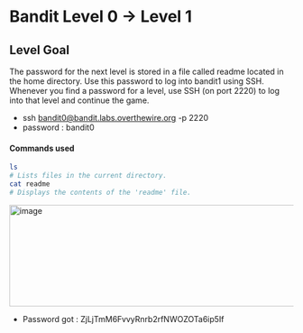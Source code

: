 # Bandit Level 0 → Level 1

## Level Goal
The password for the next level is stored in a file called readme located in the home directory. Use this password to log into bandit1 using SSH. Whenever you find a password for a level, use SSH (on port 2220) to log into that level and continue the game.

- ssh bandit0@bandit.labs.overthewire.org -p 2220
- password : bandit0

#### Commands used
```bash
ls
# Lists files in the current directory.
cat readme
# Displays the contents of the 'readme' file.
```

<img width="687" height="180" alt="image" src="https://github.com/user-attachments/assets/4d68496d-14b9-4fa1-9dc8-2b5b243707f1" />

- Password got : ZjLjTmM6FvvyRnrb2rfNWOZOTa6ip5If
